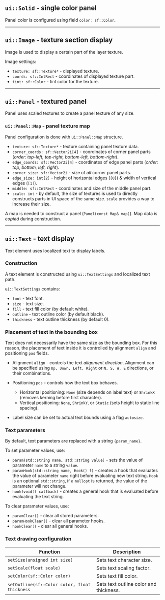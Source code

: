 ## `ui::Solid` - single color panel

Panel color is configured using field `color: sf::Color`.

<hr>

## `ui::Image` - texture section display

Image is used to display a certain part of the layer texture.

Image settings:
- `texture: sf::Texture*` - displayed texture.
- `coords: sf::IntRect` - coordinates of displayed texture part.
- `tint: sf::Color` - tint color for the texture.

<hr>

## `ui::Panel` - textured panel

Panel uses scaled textures to create a panel texture of any size.

### `ui::Panel::Map` - panel texture map

Panel configuration is done with `ui::Panel::Map` structure.

- `texture: sf::Texture*` - texture containing panel texture data.
- `corner_coords: sf::Vector2i[4]` - coordinates of corner panel parts (*order: top-left, top-right, bottom-left, bottom-right*).
- `edge_coords: sf::Vector2i[4]` - coordinates of edge panel parts (*order: top, bottom, left, right*).
- `corner_size: sf::Vector2i` - size of *all* corner panel parts.
- `edge_size: int[2]` - height of horizontal edges (`[0]`) & width of vertical edges (`[1]`).
- `middle: sf::IntRect` - coordinates and size of the middle panel part.
- `scale: int` - by default, the size of textures is used to directly constructs parts in UI space of the same size. `scale` provides a way to increase their size.

A map is needed to construct a panel (`Panel(const Map& map)`). Map data is *copied* during construction.

<hr>

## `ui::Text` - text display

Text element uses localized text to display labels.

### Construction

A text element is constructed using `ui::TextSettings` and localized text path.

`ui::TextSettings` contains:
- `font` - text font.
- `size` - text size.
- `fill` - text fill color (by default white).
- `outline` - text outline color (by default black).
- `thickness` - text outline thickness (by default 0).

### Placement of text in the bounding box

Text does not necessarily have the same size as the bounding box. For this reason, the placement of text inside it is controlled by alignment `align` and positioning `pos` fields.

* Alignment `align` - controls the text *alignment direction*.
  Alignment can be specified using `Up, Down, Left, Right` or `N, S, W, E` directions, or their combinations.

* Positioning `pos` - controls how the text box behaves.
  - Horizontal positioning: `None` (size depends on label text) or `ShrinkX` (removes kerning before first character).
  - Vertical positioning: `None`, `ShrinkY`, or `Static` (sets height to static line spacing).

* Label size can be set to actual text bounds using a flag `autosize`.

### Text parameters

By default, text parameters are replaced with a string `{param_name}`.

To set parameter values, use:
- `param(std::string name, std::string value)` - sets the value of parameter `name` to a string `value`.
- `paramHook(std::string name, Hook() f)` - creates a hook that evaluates the value of parameter `name` right before evaluating new text string.
  `Hook` is an optional `std::string`, if a `nullopt` is returned, the value of the parameter will not change.
- `hook(void() callback)` - creates a general hook that is evaluated before evaluating the text string.

To clear parameter values, use:
- `paramClear()` - clear all stored parameters.
- `paramHookClear()` - clear all parameter hooks.
- `hookClear()` - clear all general hooks.

### Text drawing configuration

| Function | Description |
|-|-|
| `setSize(unsigned int size)` | Sets text character size. |
| `setScale(float scale)` | Sets text scaling factor. |
| `setColor(sf::Color color)` | Sets text fill color. |
| `setOutline(sf::Color color, float thickness` | Sets text outline color and thickness. |